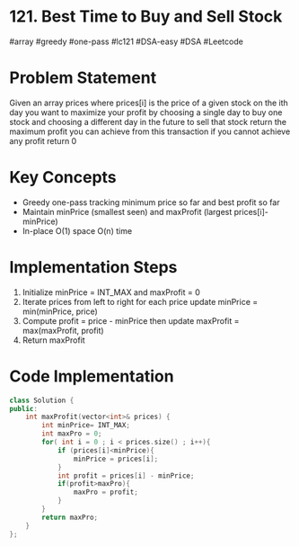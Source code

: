 # 121. Best Time to Buy and Sell Stock
#array #greedy #one-pass #lc121 #DSA-easy #DSA #Leetcode 
# Problem Statement
Given an array prices where prices[i] is the price of a given stock on the ith day you want to maximize your profit by choosing a single day to buy one stock and choosing a different day in the future to sell that stock return the maximum profit you can achieve from this transaction if you cannot achieve any profit return 0
# Key Concepts
- Greedy one-pass tracking minimum price so far and best profit so far
- Maintain minPrice (smallest seen) and maxProfit (largest prices[i]-minPrice)
- In-place O(1) space O(n) time
# Implementation Steps
1. Initialize minPrice = INT_MAX and maxProfit = 0
2. Iterate prices from left to right for each price update minPrice = min(minPrice, price)
3. Compute profit = price - minPrice then update maxProfit = max(maxProfit, profit)
4. Return maxProfit
# Code Implementation
````cpp
class Solution {
public:
    int maxProfit(vector<int>& prices) {
        int minPrice= INT_MAX;
        int maxPro = 0;
        for( int i = 0 ; i < prices.size() ; i++){
            if (prices[i]<minPrice){
                minPrice = prices[i];
            }
            int profit = prices[i] - minPrice;
            if(profit>maxPro){
                maxPro = profit;
            }
        }
        return maxPro;
    }
};